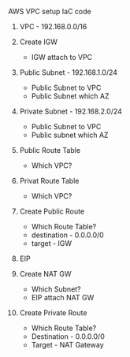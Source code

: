 AWS VPC setup IaC code 

1. VPC - 192.168.0.0/16
2. Create IGW
   - IGW attach to VPC
3. Public Subnet - 192.168.1.0/24
    - Public Subnet to VPC
    - Public Subnet which AZ
4. Private Subnet - 192.168.2.0/24
    - Public Subnet to VPC
    - Public subnet which AZ
5. Public Route Table
    - Which VPC?
6. Privat Route Table 
    - Which VPC?
7. Create Public Route 
    - Which Route Table?
    - destination - 0.0.0.0/0
    - target - IGW
8. EIP 

9. Create NAT GW
    - Which Subnet?
    - EIP attach NAT GW
10. Create Private Route
    - Which Route Table?
    - Destination - 0.0.0.0/0
    - Target - NAT Gateway